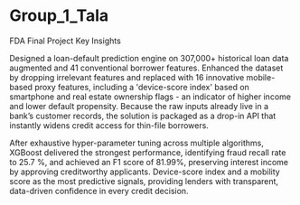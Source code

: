 # Group_1_Tala
FDA Final Project Key Insights

Designed a loan-default prediction engine on 307,000+ historical loan data augmented and 41 conventional borrower features. Enhanced the dataset by dropping irrelevant features and replaced with 16 innovative mobile-based proxy features, including a 'device-score index' based on smartphone and real estate ownership flags - an indicator of higher income and lower default propensity. Because the raw inputs already live in a bank’s customer records, the solution is packaged as a drop-in API that instantly widens credit access for thin-file borrowers.

After exhaustive hyper-parameter tuning across multiple algorithms, XGBoost delivered the strongest performance, identifying fraud recall rate to 25.7 %, and achieved an F1 score of 81.99%, preserving interest income by approving creditworthy applicants. Device-score index and a mobility score as the most predictive signals, providing lenders with transparent, data-driven confidence in every credit decision.
